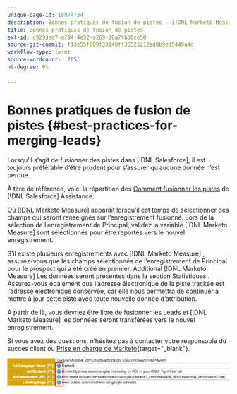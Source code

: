 ```yaml
---
unique-page-id: 18874734
description: Bonnes pratiques de fusion de pistes - [!DNL Marketo Measure] - Documentation du produit
title: Bonnes pratiques de fusion de pistes
exl-id: d9293ed7-a794-4e52-a269-20a7fb36ce50
source-git-commit: f13e55f009f33140ff36523212ed8b9ed5449a4d
workflow-type: tm+mt
source-wordcount: '205'
ht-degree: 0%

---
```


# Bonnes pratiques de fusion de pistes {#best-practices-for-merging-leads}

Lorsqu’il s’agit de fusionner des pistes dans [!DNL Salesforce], il est toujours préférable d’être prudent pour s’assurer qu’aucune donnée n’est perdue.

À titre de référence, voici la répartition des [Comment fusionner les pistes](https://help.salesforce.com/HTViewHelpDoc?id=leads_merge.htm&amp;language=en_US) de [!DNL Salesforce] Assistance.

Où [!DNL Marketo Measure] apparaît lorsqu’il est temps de sélectionner des champs qui seront renseignés sur l’enregistrement fusionné. Lors de la sélection de l’enregistrement de Principal, validez la variable [!DNL Marketo Measure] sont sélectionnés pour être reportés vers le nouvel enregistrement.

S’il existe plusieurs enregistrements avec [!DNL Marketo Measure] , assurez-vous que les champs sélectionnés de l’enregistrement de Principal pour le prospect qui a été créé en premier. Additional [!DNL Marketo Measure] Les données seront présentes dans la section Statistiques . Assurez-vous également que l’adresse électronique de la piste trackée est l’adresse électronique conservée, car elle nous permettra de continuer à mettre à jour cette piste avec toute nouvelle donnée d’attribution.

A partir de là, vous devriez être libre de fusionner les Leads et [!DNL Marketo Measure] les données seront transférées vers le nouvel enregistrement.

Si vous avez des questions, n’hésitez pas à contacter votre responsable du succès client ou [Prise en charge de Marketo](https://nation.marketo.com/t5/support/ct-p/Support){target=&quot;_blank&quot;}.

![](assets/1.jpg)
